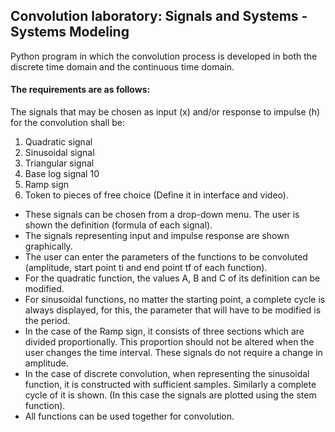 ## Convolution laboratory: Signals and Systems - Systems Modeling

Python program in which the convolution process is developed in both the discrete time domain and the continuous time domain. 

#### The requirements are as follows: 

The signals that may be chosen as input (x) and/or response to impulse (h) for the convolution shall be:
1. Quadratic signal
2. Sinusoidal signal 
3. Triangular signal 
4. Base log signal 10
6. Ramp sign
7. Token to pieces of free choice (Define it in interface and video).


- These signals can be chosen from a drop-down menu. The user is shown the definition (formula of each signal).
- The signals representing input and impulse response are shown graphically. 
- The user can enter the parameters of the functions to be convoluted (amplitude, start point ti and end point tf of each function). 
- For the quadratic function, the values A, B and C of its definition can be modified. 
- For sinusoidal functions, no matter the starting point, a complete cycle is always displayed, for this, the parameter that will have to be modified is the period. 
- In the case of the Ramp sign, it consists of three sections which are divided proportionally. This proportion should not be altered when the user changes the time interval. These signals do not require a change in amplitude. 
- In the case of discrete convolution, when representing the sinusoidal function, it is constructed with sufficient samples. Similarly a complete cycle of it is shown. (In this case the signals are plotted using the stem function). 
- All functions can be used together for convolution.

